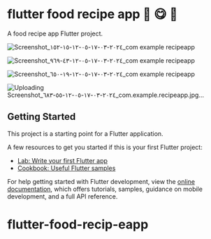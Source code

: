 # flutter food recipe app 🥘 😋 🍲

A food recipe app Flutter project.

![Screenshot_٢٠٢٤-٠٣-١٧-٠٥-١٢-١٥-١٥٢_com example recipeapp](https://github.com/mohammedsaleh123/flutter-food-recipe-app/assets/145376248/6e509381-093f-47b9-9a5e-736f3436a10d)

![Screenshot_٢٠٢٤-٠٣-١٧-٠٥-١٢-٤٣-٩٦٩_com example recipeapp](https://github.com/mohammedsaleh123/flutter-food-recipe-app/assets/145376248/942417fd-c9cb-496a-acec-b360702201a7)

![Screenshot_٢٠٢٤-٠٣-١٧-٠٥-١٢-١٩-٦٥٠_com example recipeapp](https://github.com/mohammedsaleh123/flutter-food-recipe-app/assets/145376248/3072144e-efc1-48eb-a42e-010e40c0c333)

![Uploading Screenshot_٢٠٢٤-٠٣-١٧-٠٥-١٢-٥٥-٦٨٣_com.example.recipeapp.jpg…]()

## Getting Started

This project is a starting point for a Flutter application.

A few resources to get you started if this is your first Flutter project:

- [Lab: Write your first Flutter app](https://docs.flutter.dev/get-started/codelab)
- [Cookbook: Useful Flutter samples](https://docs.flutter.dev/cookbook)

For help getting started with Flutter development, view the
[online documentation](https://docs.flutter.dev/), which offers tutorials,
samples, guidance on mobile development, and a full API reference.
# flutter-food-recip-eapp
